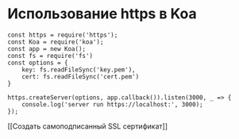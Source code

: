 # Использование https в Koa
```
const https = require('https');
const Koa = require('koa');
const app = new Koa();
const fs = require('fs')
const options = {
	key: fs.readFileSync('key.pem'),
	cert: fs.readFileSync('cert.pem')
}

https.createServer(options, app.callback()).listen(3000, _ => {
	console.log('server run https://localhost:', 3000);
});
```

[[Создать самоподписанный SSL сертификат]]